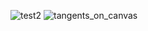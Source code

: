 ![test2](https://github.com/user-attachments/assets/59ae3fe6-2fa6-486f-8f88-062a7a679f58)
![tangents_on_canvas](https://github.com/user-attachments/assets/b5d3e78f-84c5-4fd4-b095-ce69c3992763)
